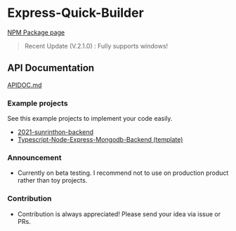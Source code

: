 # Express-Quick-Builder

[NPM Package page](https://npmjs.com/package/express-quick-builder)

> Recent Update (V.2.1.0) : Fully supports windows!

## API Documentation

[APIDOC.md](https://github.com/HADMARINE/express-quick-builder/blob/master/docs/APIDOC.md)

### Example projects

See this example projects to implement your code easily.

- [2021-sunrinthon-backend](https://github.com/sunrinhackathon/2021-sunrinthon-backend)
- [Typescript-Node-Express-Mongodb-Backend (template)](https://github.com/HADMARINE/Typescript-Node-Express-Mongodb-backend)

### Announcement

- Currently on beta testing. I recommend not to use on production product rather than toy projects.

### Contribution

- Contribution is always appreciated! Please send your idea via issue or PRs.
